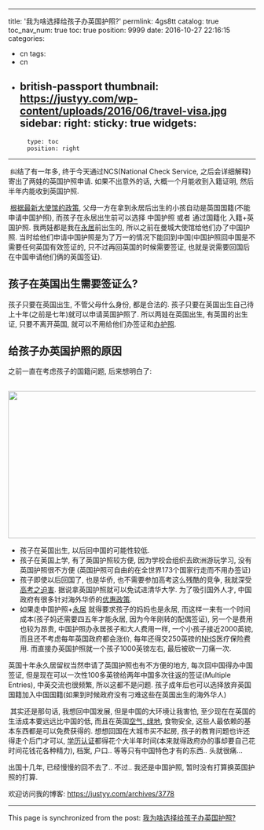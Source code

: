 
---
title: '我为啥选择给孩子办英国护照?'
permlink: 4gs8tt
catalog: true
toc_nav_num: true
toc: true
position: 9999
date: 2016-10-27 22:16:15
categories:
- cn
tags:
- cn
- british-passport
thumbnail: https://justyy.com/wp-content/uploads/2016/06/travel-visa.jpg
sidebar:
    right:
        sticky: true
widgets:
    -
        type: toc
        position: right
---


<html>
<p>&nbsp;纠结了有一年多, 终于今天通过NCS(National Check Service, 之后会详细解释)寄出了两娃的英国护照申请. 如果不出意外的话, 大概一个月能收到入籍证明, 然后半年内能收到英国护照.&nbsp;</p>
<p>&nbsp;<a href="https://justyy.com/archives/1279">根据最新大使馆的政策</a>, 父母一方在拿到永居后出生的小孩自动是英国国籍(不能申请中国护照), 而孩子在永居出生前可以选择 中国护照 或者 通过国籍化 入籍+英国护照. 我两娃都是我在<a href="https://justyy.com/archives/924">永居</a>前出生的, 所以之前在曼城大使馆给他们办了中国护照. 当时给他们申请中国护照是为了万一的情况下能回到中国(中国护照回中国是不需要任何英国有效签证的, 只不过再回英国的时候需要签证, 也就是说需要回国后在中国申请他们俩的英国签证). &nbsp;</p>
<h2>孩子在英国出生需要签证么?</h2>
<p>孩子只要在英国出生, 不管父母什么身份, 都是合法的. 孩子只要在英国出生自己待上十年(之前是七年)就可以申请英国护照了. 所以两娃在英国出生, 有英国的出生证, 只要不离开英国, 就可以不用给他们办签证和<a href="https://justyy.com/archives/1328">办护照</a>. &nbsp;</p>
<h2>给孩子办英国护照的原因</h2>
<p>之前一直在考虑孩子的国籍问题, 后来想明白了:&nbsp;</p>
<p>&nbsp;<img src="https://justyy.com/wp-content/uploads/2016/06/travel-visa.jpg" width="546" height="300"/></p>
<ul>
  <li>孩子在英国出生, 以后回中国的可能性较低.</li>
  <li>孩子在英国上学, 有了英国护照较方便, 因为学校会组织去欧洲游玩学习, 没有英国护照很不方便 (英国护照可自由的在全世界173个国家行走而不用办签证)</li>
  <li>孩子即使以后回国了, 也是华侨, 也不需要参加高考这么残酷的竞争, 我就深受<a href="https://justyy.com/archives/3153">高考之迫害</a>. 据说拿英国护照就可以免试进清华大学. 为了吸引国外人才, 中国政府有很多针对海外华侨的<a href="https://justyy.com/archives/372">优惠政策</a>.</li>
  <li>如果走中国护照+<a href="https://justyy.com/archives/908">永居</a> 就得要求孩子的妈妈也是永居, 而这样一来有一个时间成本(孩子妈还需要四五年才能永居, 因为今年刚转的配偶签证), 另一个是费用也较为昂贵, 中国护照办永居孩子和大人费用一样, 一个小孩子接近2000英镑, 而且还不考虑每年英国政府都会涨价, 每年还得交250英镑的<a href="https://justyy.com/archives/3581">NHS</a>医疗保险费用. 而直接办英国护照就一个孩子1000英镑左右, 最后被砍一刀痛一次.</li>
</ul>
<p>英国十年永久居留权当然申请了英国护照也有不方便的地方, 每次回中国得办中国签证, 但是现在可以一次性100多英镑给两年中国多次往返的签证(Multiple Entries), 中英交流也很频繁, 所以这都不是问题. 孩子成年后也可以选择放弃英国国籍加入中国国籍(如果到时候政府没有刁难这些在英国出生的海外华人)&nbsp;</p>
<p>&nbsp;其实还是那句话, 我想回中国发展, 但是中国的大环境让我害怕, 至少现在在英国的生活成本要远远比中国的低, 而且在英国<a href="https://justyy.com/archives/3141">空气, 绿地</a>, 食物安全, 这些人最依赖的基本东西都是可以免费获得的. 想想回国在大城市买不起房, 孩子的教育问题也许还得走个后门才可以, <a href="https://justyy.com/archives/372">学历认证</a>都得花个大半年时间(本来就得政府办的事却要自己花时间花钱花各种精力), 档案, 户口.. 等等只有中国特色才有的东西.. 头就很痛…</p>
<p>出国十几年, 已经慢慢的回不去了.. 不过.. 我还是中国护照, 暂时没有打算换英国护照的打算.&nbsp;</p>
<p>欢迎访问我的博客: <a href="https://justyy.com/archives/3778">https://justyy.com/archives/3778</a></p>
</html>

- - -

This page is synchronized from the post: [我为啥选择给孩子办英国护照?](https://steemit.com/@justyy/4gs8tt)
